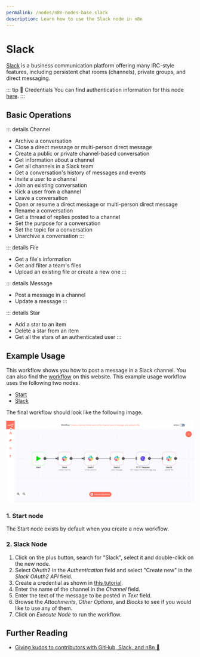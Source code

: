 ```yaml
---
permalink: /nodes/n8n-nodes-base.slack
description: Learn how to use the Slack node in n8n
---
```


# Slack

[Slack](https://slack.com) is a business communication platform offering many IRC-style features, including persistent chat rooms (channels), private groups, and direct messaging.

::: tip 🔑 Credentials
You can find authentication information for this node [here](../../../credentials/Slack/README.md).
:::

## Basic Operations

::: details Channel
- Archive a conversation
- Close a direct message or multi-person direct message
- Create a public or private channel-based conversation
- Get information about a channel
- Get all channels in a Slack team
- Get a conversation's history of messages and events
- Invite a user to a channel
- Join an existing conversation
- Kick a user from a channel
- Leave a conversation
- Open or resume a direct message or multi-person direct message
- Rename a conversation
- Get a thread of replies posted to a channel
- Set the purpose for a conversation
- Set the topic for a conversation
- Unarchive a conversation
:::

::: details File
- Get a file's information
- Get and filter a team's files
- Upload an existing file or create a new one
:::

::: details Message
- Post a message in a channel
- Update a message
:::

::: details Star
- Add a star to an item
- Delete a star from an item
- Get all the stars of an authenticated user
:::

## Example Usage

This workflow shows you how to post a message in a Slack channel. You can also find the [workflow](https://n8n.io/workflows/416) on this website. This example usage workflow uses the following two nodes.
- [Start](../../core-nodes/Start)
- [Slack]()

The final workflow should look like the following image.

![A workflow with the Slack node](./workflow.png)

### 1. Start node

The Start node exists by default when you create a new workflow.

### 2. Slack Node

1. Click on the plus button, search for "Slack", select it and double-click on the new node.
2. Select OAuth2 in the *Authentication* field and select "Create new" in the *Slack OAuth2 API* field.
3. Create a credential as shown in [this tutorial](../../../credentials/Slack/).
4. Enter the name of the channel in the *Channel* field.
5. Enter the text of the message to be posted in *Text* field.
6. Browse the *Attachments*, *Other Options*, and *Blocks* to see if you would like to use any of them.
7. Click on *Execute Node* to run the workflow.


## Further Reading

- [Giving kudos to contributors with GitHub, Slack, and n8n 👏](https://medium.com/n8n-io/giving-kudos-to-contributors-with-github-slack-and-n8n-b3f5f4a653a6)
